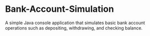 # Bank-Account-Simulation
A simple Java console application that simulates basic bank account operations such as depositing, withdrawing, and checking balance.
